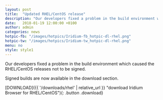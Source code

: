 ```yaml
---
layout: post
title:  "Updated RHEL/CentOS release"
description: "Our developers fixed a problem in the build environment which caused the RHEL/CentOS releases not to be signed."
date:   2018-01-19 12:00:00 +0100
author:	admin
categories: news
hotpic-fb: "/images/hotpics/Iridium-fb_hotpic-dl-rhel.png"
hotpic-tw: "/images/hotpics/Iridium-tw_hotpic-dl-rhel.png"
menu: no
style: style1
---
```


Our developers fixed a problem in the build environment which caused the RHEL/CentOS releases not to be signed.   
      
Signed builds are now available in the download section.    
     
[DOWNLOAD]({{ '/downloads/rhel' | relative_url }} "download Iridium Browser for RHEL/CentOS"){: .button .download}     

